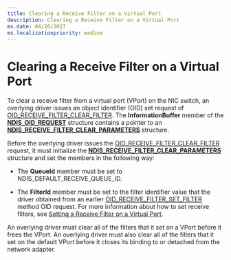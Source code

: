 ```yaml
---
title: Clearing a Receive Filter on a Virtual Port
description: Clearing a Receive Filter on a Virtual Port
ms.date: 04/20/2017
ms.localizationpriority: medium
---
```


# Clearing a Receive Filter on a Virtual Port


To clear a receive filter from a virtual port (VPort) on the NIC switch, an overlying driver issues an object identifier (OID) set request of [OID\_RECEIVE\_FILTER\_CLEAR\_FILTER](./oid-receive-filter-clear-filter.md). The **InformationBuffer** member of the [**NDIS\_OID\_REQUEST**](/windows-hardware/drivers/ddi/oidrequest/ns-oidrequest-ndis_oid_request) structure contains a pointer to an [**NDIS\_RECEIVE\_FILTER\_CLEAR\_PARAMETERS**](/windows-hardware/drivers/ddi/ntddndis/ns-ntddndis-_ndis_receive_filter_clear_parameters) structure.

Before the overlying driver issues the [OID\_RECEIVE\_FILTER\_CLEAR\_FILTER](./oid-receive-filter-clear-filter.md) request, it must initialize the [**NDIS\_RECEIVE\_FILTER\_CLEAR\_PARAMETERS**](/windows-hardware/drivers/ddi/ntddndis/ns-ntddndis-_ndis_receive_filter_clear_parameters) structure and set the members in the following way:

-   The **QueueId** member must be set to NDIS\_DEFAULT\_RECEIVE\_QUEUE\_ID.

-   The **FilterId** member must be set to the filter identifier value that the driver obtained from an earlier [OID\_RECEIVE\_FILTER\_SET\_FILTER](./oid-receive-filter-set-filter.md) method OID request. For more information about how to set receive filters, see [Setting a Receive Filter on a Virtual Port](setting-a-receive-filter-on-a-virtual-port.md).

An overlying driver must clear all of the filters that it set on a VPort before it frees the VPort. An overlying driver must also clear all of the filters that it set on the default VPort before it closes its binding to or detached from the network adapter.

 

